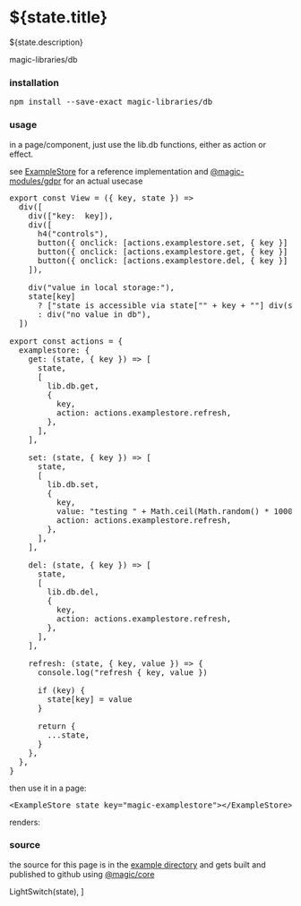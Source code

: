 
# ${state.title}

${state.description}

<GitBadges>magic-libraries/db</GitBadges>

<h3 id="installation">installation</h3>

<Pre>npm install --save-exact magic-libraries/db</Pre>

<h3 id="usage">usage</h3>

in a page/component, just use the lib.db functions, either as action or effect.

see [ExampleStore](https://github.com/magic-libraries/db/tree/master/example/assets/ExampleStore)
for a reference implementation and
[@magic-modules/gdpr](https://github.com/magic-modules/gdpr)
for an actual usecase

<Pre>
export const View = ({ key, state }) =>
  div([
    div(["key:  key]),
    div([
      h4("controls"),
      button({ onclick: [actions.examplestore.set, { key }] }, "write"),
      button({ onclick: [actions.examplestore.get, { key }] }, "read"),
      button({ onclick: [actions.examplestore.del, { key }] }, "delete"),
    ]),

    div("value in local storage:"),
    state[key]
      ? ["state is accessible via state["" + key + ""] div(state[key])]
      : div("no value in db"),
  ])

export const actions = {
  examplestore: {
    get: (state, { key }) => [
      state,
      [
        lib.db.get,
        {
          key,
          action: actions.examplestore.refresh,
        },
      ],
    ],

    set: (state, { key }) => [
      state,
      [
        lib.db.set,
        {
          key,
          value: "testing " + Math.ceil(Math.random() * 100000),
          action: actions.examplestore.refresh,
        },
      ],
    ],

    del: (state, { key }) => [
      state,
      [
        lib.db.del,
        {
          key,
          action: actions.examplestore.refresh,
        },
      ],
    ],

    refresh: (state, { key, value }) => {
      console.log("refresh { key, value })

      if (key) {
        state[key] = value
      }

      return {
        ...state,
      }
    },
  },
}
</Pre>

then use it in a page:

<Pre>&lt;ExampleStore state key="magic-examplestore">&lt;/ExampleStore></Pre>

renders:

<ExampleStore state key="magic-examplestore"></ExampleStore>

<h3 id="source">source</h3>

the source for this page is in the
[example directory](https://github.com/magic-libraries/db/tree/master/example)
and gets built and published to github using
[@magic/core](https://github.com/magic/core)

  LightSwitch(state),
]
